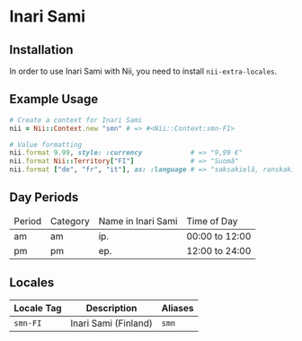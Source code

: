 <!-- This file has been generated. Source: src/docs/languages/_template.md.erb -->

# Inari Sami

## Installation

In order to use Inari Sami with Nii, you need to install `nii-extra-locales`.

## Example Usage

``` ruby
# Create a context for Inari Sami
nii = Nii::Context.new "smn" # => #<Nii::Context:smn-FI>

# Value formatting
nii.format 9.99, style: :currency            # => "9,99 €"
nii.format Nii::Territory["FI"]              # => "Suomâ"
nii.format ["de", "fr", "it"], as: :language # => "saksakielâ, ranskakielâ, italiakielâ"
```

## Day Periods


<table>
  <thead>
    <tr>
      <td>Period</td>
      <td>Category</td>
      <td>Name in Inari Sami</td>
      <td>Time of Day</td>
    </tr>
  </thead>
  <tbody>
    <tr>
      <td>am</td>
      <td>am</td>
      <td>ip.</td>
      <td>00:00 to 12:00</td>
    </tr>
    <tr>
      <td>pm</td>
      <td>pm</td>
      <td>ep.</td>
      <td>12:00 to 24:00</td>
    </tr>
  </tbody>
</table>



## Locales

<table>
  <thead>
    <tr>
      <th>Locale Tag</th>
      <th>Description</th>
      <th>Aliases</th>
    </tr>
  </thead>
  <tbody>
    <tr>
      <td><code>smn-FI</code></td>
      <td>Inari Sami (Finland)</td>
      <td><code>smn</code></td>
    </tr>
  </tbody>
</table>

